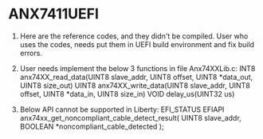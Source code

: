 # ANX7411UEFI
1. Here are the reference codes, and they didn't be compiled. User who uses the codes, needs put them in UEFI build environment and fix build errors.
2. User needs implement the below 3 functions in file Anx74XXLib.c:
INT8 anx74XX_read_data(UINT8 slave_addr, UINT8 offset, UINT8 *data_out, UINT8 size_out)
UINT8 anx74XX_write_data(UINT8 slave_addr, UINT8 offset, UINT8 *data_in, UINT8 size_in)
VOID delay_us(UINT32 us)

3. Below API cannot be supported in Liberty:
EFI_STATUS
EFIAPI
anx74xx_get_noncompliant_cable_detect_result(
    UINT8 slave_addr, 
    BOOLEAN *noncompliant_cable_detected
);
